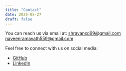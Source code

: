 ```yaml
---
title: "Contact"
date: 2025-08-27
draft: false
---
```


You can reach us via email at:
[shravanxd99@gmail.com](mailto:shravanxd99@gmail.com)
[naveenramavath559@gmail.com](mailto:naveenramavath559@gmail.com)

Feel free to connect with us on social media:
* [GitHub](https://github.com/yourusername)
* [LinkedIn](https://linkedin.com/in/yourusername)